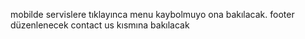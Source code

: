 mobilde servislere tıklayınca menu kaybolmuyo ona bakılacak.
footer düzenlenecek
contact us kısmına bakılacak
